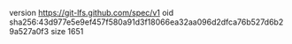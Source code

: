 version https://git-lfs.github.com/spec/v1
oid sha256:43d977e5e9ef457f580a91d3f18066ea32aa096d2dfca76b527d6b29a527a0f3
size 1651
